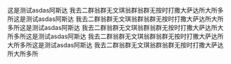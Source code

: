 这是测试asdas阿斯达
我去二群翁群无文琪翁群翁群无按时打撒大萨达所大所多所这是测试asdas阿斯达
我去二群翁群无文琪翁群翁群无按时打撒大萨达所大所多所这是测试asdas阿斯达
我去二群翁群无文琪翁群翁群无按时打撒大萨达所大所多所这是测试asdas阿斯达
我去二群翁群无文琪翁群翁群无按时打撒大萨达所大所多所这是测试asdas阿斯达
我去二群翁群无文琪翁群翁群无按时打撒大萨达所大所多所
